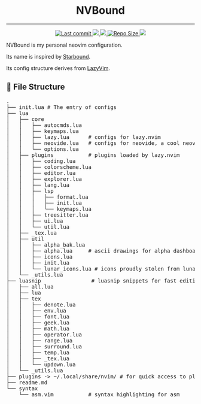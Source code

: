 <h1 align="center"> NVBound </h1>

<hr>

<div align="center"><p>
  <a href="https://github.com/A7R7/NVBound/pulse">
    <img alt="Last commit" src="https://img.shields.io/github/last-commit/A7R7/NVBound?style=for-the-badge&logo=starship&color=8bd5ca&logoColor=D9E0EE&labelColor=302D41"/>
  </a>
  <a href="https://github.com/A7R7/NVBound/issues">
      <img src="https://img.shields.io/github/issues/A7R7/NVBound?color=fab387&labelColor=303446&style=for-the-badge">
  </a>
  <a href="https://github.com/A7R7/NVBound/stargazers">
      <img src="https://img.shields.io/github/stars/A7R7/NVBound?color=ca9ee6&labelColor=303446&style=for-the-badge">
  </a>
  <a href="https://github.com/A7R7/NVBound">
      <img alt="Repo Size" src="https://img.shields.io/github/repo-size/A7R7/NVBound?color=ea999c&labelColor=303446&style=for-the-badge">
  </a>
  <a href="https://github.com/A7R7/NVBound/blob/main/LICENSE">
      <img src="https://img.shields.io/static/v1.svg?style=for-the-badge&label=License&message=MIT&logoColor=ca9ee6&colorA=313244&colorB=cba6f7"/>
  </a>
</div>

NVBound is my personal neovim configuration. 

Its name is inspired by [Starbound](https://playstarbound.com). 

Its config structure derives from [LazyVim](https://github.com/LazyVim/LazyVim).

## 📂 File Structure

<pre>
.
├── init.lua # The entry of configs
├── lua
│   ├── core
│   │   ├── autocmds.lua
│   │   ├── keymaps.lua
│   │   ├── lazy.lua      # configs for lazy.nvim
│   │   ├── neovide.lua   # configs for neovide, a cool neovim gui
│   │   └── options.lua
│   ├── plugins           # plugins loaded by lazy.nvim
│   │   ├── coding.lua
│   │   ├── colorscheme.lua
│   │   ├── editor.lua
│   │   ├── explorer.lua
│   │   ├── lang.lua
│   │   ├── lsp
│   │   │   ├── format.lua
│   │   │   ├── init.lua
│   │   │   └── keymaps.lua
│   │   ├── treesitter.lua
│   │   ├── ui.lua
│   │   └── util.lua
│   ├── _tex.lua
│   ├── util
│   │   ├── alpha_bak.lua
│   │   ├── alpha.lua     # ascii drawings for alpha dashboard
│   │   ├── icons.lua
│   │   ├── init.lua
│   │   └── lunar_icons.lua # icons proudly stolen from lunarvim, not used yet
│   └── _utils.lua
├── luasnip                # luasnip snippets for fast editing
│   ├── all.lua
│   ├── lua
│   ├── tex
│   │   ├── denote.lua
│   │   ├── env.lua
│   │   ├── font.lua
│   │   ├── geek.lua
│   │   ├── math.lua
│   │   ├── operator.lua
│   │   ├── range.lua
│   │   ├── surround.lua
│   │   ├── temp.lua
│   │   ├── _tex.lua
│   │   └── updown.lua
│   └── _utils.lua
├── plugins -> ~/.local/share/nvim/ # for quick access to plugins
├── readme.md
└── syntax
    └── asm.vim           # syntax highlighting for asm
</pre>

